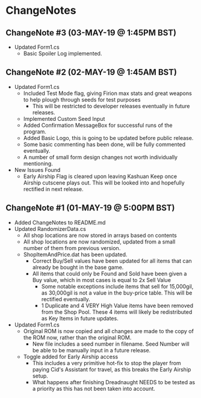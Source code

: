 # ChangeNotes

## ChangeNote #3 (03-MAY-19 @ 1:45PM BST)

* Updated Form1.cs
  * Basic Spoiler Log implemented.


## ChangeNote #2 (02-MAY-19 @ 1:45AM BST)

* Updated Form1.cs
  * Included Test Mode flag, giving Firion max stats and great weapons to help plough through seeds for test purposes
    * This will be restricted to developer releases eventually in future releases.
  * Implemented Custom Seed Input
  * Added Confirmation MessageBox for successful runs of the program.
  * Added Basic Logo, this is going to be updated before public release.
  * Some basic commenting has been done, will be fully commented eventually.
  * A number of small form design changes not worth individually mentioning.
* New Issues Found
  * Early Airship Flag is cleared upon leaving Kashuan Keep once Airship cutscene plays out. This will be looked into and hopefully rectified in next release.

## ChangeNote #1 (01-MAY-19 @ 5:00PM BST)

* Added ChangeNotes to README.md
* Updated RandomizerData.cs
  * All shop locations are now stored in arrays based on contents
  * All shop locations are now randomized, updated from a small number of them from previous version.
  * ShopItemAndPrice.dat has been updated.
    * Correct Buy/Sell values have been updated for all items that can already be bought in the base game.
    * All items that could only be Found and Sold have been given a Buy value, which in most cases is equal to 2x Sell Value
      * Some notable exceptions include items that sell for 15,000gil, as 30,000gil is not a value in the buy-price table. This will be rectified eventually.
      * 1 Duplicate and 4 VERY High Value items have been removed from the Shop Pool. These 4 items will likely be redistributed as Key Items in future updates.
* Updated Form1.cs
  * Original ROM is now copied and all changes are made to the copy of the ROM now, rather than the original ROM.
    * New file includes a seed number in filename. Seed Number will be able to be manually input in a future release.
  * Toggle added for Early Airship access
    * This includes a very primitive hot-fix to stop the player from paying Cid's Assistant for travel, as this breaks the Early Airship setup.
    * What happens after finishing Dreadnaught NEEDS to be tested as a priority as this has not been taken into account.